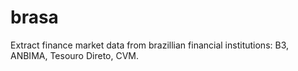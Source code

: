 # brasa

Extract finance market data from brazillian financial institutions: B3, ANBIMA, Tesouro Direto, CVM.
